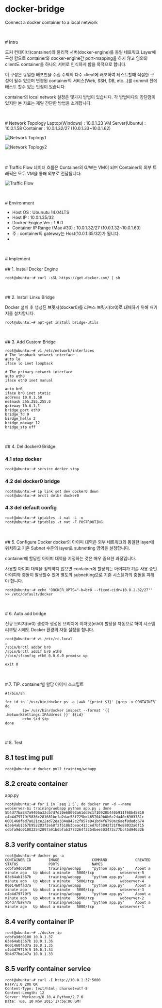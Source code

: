 # docker-bridge
Connect a docker container to a local network

<br>
<br>
# Intro

도커 컨테이너(container)와 물리적 서버(docker-engine)를 동일 네트워크 Layer에 구성 함으로 
container와 docker-engine간 port-mapping을 하지 않고 
임의의 client도 container를 하나의 서버로 인식하게 함을 목적으로 합니다.

이 구성은 동일한 배포판을 수십 수백의 다수 client에 배포하여 테스트할때 적절한 구성이 될수 있으며 
변경된 container의 서비스(Web, SSH, DB, etc...)를 commit 전에 테스트 할수 있는 잇점이 있습니다.

container의 local network 설정은 몇가지 방법이 있습니다.
각 방법마다의 장단점이 있지만 본 자료는 제일 간단한 방법을 소개합니다.

<br>
<br>
# Network Topology
Laptop(Windows) : 10.0.1.23
VM Server(Ubuntu) : 10.0.1.58
Container : 10.0.1.32/27 (10.0.1.33~10.0.1.62)

![Network Toplogy1](Topology01.jpg)


![Network Toplogy2](Topology02.jpg)

<br>
<br>
# Traffic Flow
데이터 흐름은 Container의 G/W는 VM이 되며 Container의 외부 트래픽은 모두 VM을 통해 외부로 전달됩니다.

![Traffic Flow](TrafficeFlow.jpg)

<br>
<br>
# Environment

* Host OS : Ubunutu 14.04LTS
* Host IP : 10.0.1.35/32
* Docker-Engine Ver : 1.9.0
* Container IP Range (Max #30) : 10.0.1.32/27 (10.0.1.32~10.0.1.63)
* 주 : container의 gateway는 Host(10.0.1.35/32)가 됩니다.
* 


<br>
<br>
# Implement 
<br>
<br>
## 1. Install Docker Engine

```
root@ubuntu:~# curl -sSL https://get.docker.com/ | sh
```

<br>
<br>
## 2. Install Linxu Bridge

Docker 설치 후 생성된 브릿지(docker0)를 리눅스 브릿지(br0)로 대체하기 위해 패키지를 설치합니다. 

```
root@ubuntu:~# apt-get install bridge-utils
```

<br>
<br>
## 3. Add Custom Bridge

```
root@ubuntu:~# vi /etc/network/interfaces
# The loopback network interface
auto lo
iface lo inet loopback

# The primary network interface
auto eth0
iface eth0 inet manual

auto br0
iface br0 inet static
address 10.0.1.58
netmask 255.255.255.0
gateway 10.0.1.1
bridge_port eth0
bridge_fd 9
birdge_hello 2
bridge_maxage 12
bridge_stp off
```

<br>
<br>
## 4. Del docker0 Bridge

### 4.1 stop docker
```
root@ubuntu:~# service docker stop
```

### 4.2 del docker0 bridge 
```
root@ubuntu:~# ip link set dev docker0 down
root@ubuntu:~# brctl delbr docker0
```

### 4.3 del default config
```
root@ubuntu:~# iptables -t nat -L -n
root@ubuntu:~# iptables -t nat -F POSTROUTING
```

<br>
<br>
## 5. Configure Docker
docker의 아이피 대역은 외부 네트워크와 동일한 layer에 위치하고 기존 Subnet 수준의 layer로 subnetting 영역을 설정합니다.

container에 할당한 아이피 대역을 지정하는 것은 매우 중요한 과정입니다.

사용할 아이피 대역을 정의하지 않으면 container에 할당되는  아이피가 기존 사용 중인 아이피와 충돌이 발생할수 있어 별도의 subnetting으로 기존 시스템과의 충돌을 피해야 합니다.

```
root@ubuntu:~# echo 'DOCKER_OPTS="-b=br0 --fixed-cidr=10.0.1.32/27"' >> /etc/default/docker
```

<br>
<br>
# 6. Auto add bridge

신규 브리지(br0) 생성과 생성된 브리지에 이더뎃(eth0) 할당을 자동으로 하여
시스템 리부팅 시에도 Docker 환경의 자동 설정을 합니다.
 
```
root@ubuntu:~# vi /etc/rc.local
…
/sbin/brctl addbr br0
/sbin/brctl addif br0 eth0
/sbin/ifconfig eth0 0.0.0.0 promisc up

exit 0

```

<br>
<br>
# 7. TIP.
container별 할당 아이피 스크립트

```
#!/bin/sh

for id in `/usr/bin/docker ps -a |awk '{print $1}' |grep -v CONTAINER`
do
        ip=`/usr/bin/docker inspect --format '{{ .NetworkSettings.IPAddress }}' ${id}`
        echo $id $ip
done
```

<br>
<br>
# 8. Test

## 8.1 test img pull
```
root@ubuntu:~# docker pull training/webapp
```

## 8.2 create container
app.py
```
root@ubuntu:~# for i in `seq 1 5`; do docker run -d --name webserver-$i training/webapp python app.py ; done
5b4d77ba847a9406a32cb7d7d20e68092a61dd9c1f10920b440b911f68b45810
c4b4d79779f5836c281681befa2dac53f725bd4657049b0b6c2da40c6903751c
0001460fad7a821ce22ad72ea334a842c2f957e941bd4f6790ac6aef8dedc674
63e64ab1367b952283f2e68f2f518b3beac413ced7bf3842f21f0e88032a6f15
cdbfa9dc010022542897a91bdbfab3773264f3254bee503473c77bc45d94032b
```


## 8.3 verify container status
```
root@ubuntu:~# docker ps -a
CONTAINER ID        IMAGE               COMMAND             CREATED              STATUS              PORTS               NAMES
cdbfa9dc0100        training/webapp     "python app.py"     About a minute ago   Up About a minute   5000/tcp            webserver-5
63e64ab1367b        training/webapp     "python app.py"     About a minute ago   Up About a minute   5000/tcp            webserver-4
0001460fad7a        training/webapp     "python app.py"     About a minute ago   Up About a minute   5000/tcp            webserver-3
c4b4d79779f5        training/webapp     "python app.py"     About a minute ago   Up About a minute   5000/tcp            webserver-2
5b4d77ba847a        training/webapp     "python app.py"     About a minute ago   Up About a minute   5000/tcp            webserver-1
```


## 8.4 verify container IP
```
root@ubuntu:~# ./docker-ip 
cdbfa9dc0100 10.0.1.37
63e64ab1367b 10.0.1.36
0001460fad7a 10.0.1.35
c4b4d79779f5 10.0.1.34
5b4d77ba847a 10.0.1.33
```


## 8.5 verify container service
```
root@ubuntu:~# curl -I http://10.0.1.37:5000
HTTP/1.0 200 OK
Content-Type: text/html; charset=utf-8
Content-Length: 12
Server: Werkzeug/0.10.4 Python/2.7.6
Date: Tue, 10 Nov 2015 17:56:06 GMT

```
